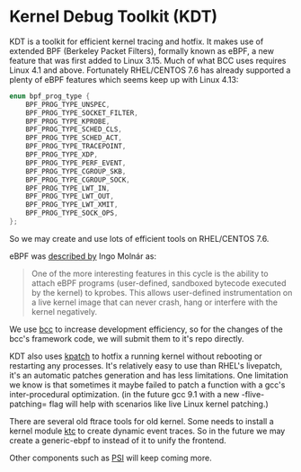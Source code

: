# Kernel Debug Toolkit (KDT)

KDT is a toolkit for efficient kernel tracing and hotfix. It makes use of
extended BPF (Berkeley Packet Filters), formally known as eBPF, a new feature
that was first added to Linux 3.15. Much of what BCC uses requires Linux 4.1 and
above. Fortunately RHEL/CENTOS 7.6 has already supported a plenty of eBPF
features which seems keep up with Linux 4.13:

``` c
enum bpf_prog_type {
    BPF_PROG_TYPE_UNSPEC,
    BPF_PROG_TYPE_SOCKET_FILTER,
    BPF_PROG_TYPE_KPROBE,
    BPF_PROG_TYPE_SCHED_CLS,
    BPF_PROG_TYPE_SCHED_ACT,
    BPF_PROG_TYPE_TRACEPOINT,
    BPF_PROG_TYPE_XDP,
    BPF_PROG_TYPE_PERF_EVENT,
    BPF_PROG_TYPE_CGROUP_SKB,
    BPF_PROG_TYPE_CGROUP_SOCK,
    BPF_PROG_TYPE_LWT_IN,
    BPF_PROG_TYPE_LWT_OUT,
    BPF_PROG_TYPE_LWT_XMIT,
    BPF_PROG_TYPE_SOCK_OPS,
};
```

So we may create and use lots of efficient tools on RHEL/CENTOS 7.6.

eBPF was [described by](https://lkml.org/lkml/2015/4/14/232) Ingo Molnár as:

> One of the more interesting features in this cycle is the ability to attach eBPF programs (user-defined, sandboxed bytecode executed by the kernel) to kprobes. This allows user-defined instrumentation on a live kernel image that can never crash, hang or interfere with the kernel negatively.

We use [bcc](https://github.com/iovisor/bcc) to increase development efficiency,
so for the changes of the bcc's framework code, we will submit them to it's
repo directly.

KDT also uses [kpatch](https://github.com/dynup/kpatch) to hotfix a running
kernel without rebooting or restarting any processes. It's relatively easy to
use than RHEL's livepatch, it's an automatic patches generation and has less
limitations. One limitation we know is that sometimes it maybe failed to patch a
function with a gcc's inter-procedural optimization. (in the future gcc 9.1 with
a new -flive-patching= flag will help with scenarios like live Linux kernel
patching.)

There are several old ftrace tools for old kernel. Some needs to install a
kernel module [ktc](https://github.com/ethercflow/ktc) to create dynamic event
traces. So in the future we may create a generic-ebpf to instead of it to
unify the frontend.

Other components such as
[PSI](https://git.kernel.org/pub/scm/linux/kernel/git/torvalds/linux.git/tree/Documentation/accounting/psi.txt)
will keep coming more.
